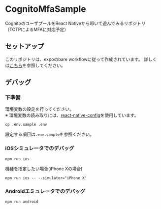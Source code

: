 # CognitoMfaSample
CognitoのユーザプールをReact Nativeから叩いて遊んでみるリポジトリ（TOTPによるMFAに対応予定）

## セットアップ
このリポジトリは、expoのbare workflowに従って作成されています。
詳しくは[こちら](https://reactnative.dev/docs/environment-setup)を参照してください。

## デバッグ
### 下準備
環境変数の設定を行ってください。  
※ 環境変数の読み取りには、[react-native-config](https://www.npmjs.com/package/react-native-config)を使用しています。
```
cp .env.sample .env
```

設定する項目は`.env.sanple`を参照ください。

### iOSシミュレータでのデバッグ
```
npm run ios
```

機種を指定したい場合(iPhone Xの場合)
```
npm run ios -- --simulator="iPhone X"
```

### Androidエミュレータでのデバッグ
```
npm run android
```